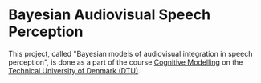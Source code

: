 # Bayesian Audiovisual Speech Perception
This project, called "Bayesian models of audiovisual integration in speech perception", is done as a part of the course [Cognitive Modelling](https://kurser.dtu.dk/course/02458) 
on the [Technical University of Denmark (DTU)](https://www.dtu.dk/).
